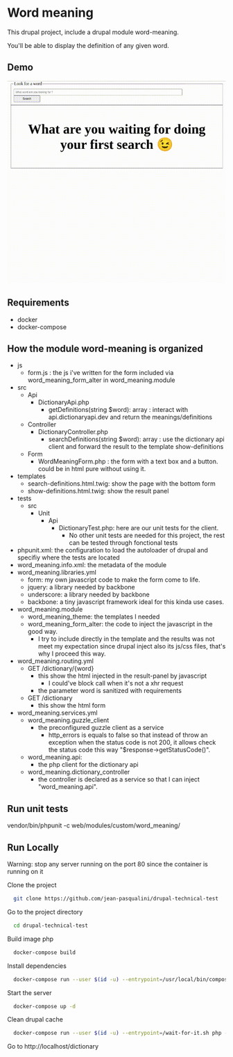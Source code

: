 
# Word meaning

This drupal project, include a drupal module word-meaning.

You'll be able to display the definition of any given word.

## Demo

![demo](./demo.gif)

## Requirements

- docker
- docker-compose

## How the module word-meaning is organized

- js
  - form.js : the js i've written for the form included via word_meaning_form_alter in word_meaning.module
- src
  - Api
    - DictionaryApi.php
      - getDefinitions(string $word): array : interact with api.dictionaryapi.dev and return the meanings/definitions
  - Controller
    - DictionaryController.php
      - searchDefinitions(string $word): array : use the dictionary api client and forward the result to the template show-definitions
  - Form
    - WordMeaningForm.php : the form with a text box and a button. could be in html pure without using it.
- templates
  - search-definitions.html.twig: show the page with the bottom form
  - show-definitions.html.twig: show the result panel
- tests
  - src
    - Unit
      - Api
        - DictionaryTest.php: here are our unit tests for the client.
          - No other unit tests are needed for this project, the rest can be tested through fonctional tests
- phpunit.xml: the configuration to load the autoloader of drupal and specifiy where the tests are located
- word_meaning.info.xml: the metadata of the module
- word_meaning.libraries.yml
  - form: my own javascript code to make the form come to life.
  - jquery: a library needed by backbone
  - underscore: a library needed by backbone
  - backbone: a tiny javascript framework ideal for this kinda use cases.
- word_meaning.module
  - word_meaning_theme: the templates I needed
  - word_meaning_form_alter: the code to inject the javascript in the good way.
    - I try to include directly in the template and the results was not meet my expectation since drupal inject also its js/css files, that's why I proceed this way.
- word_meaning.routing.yml
  - GET /dictionary/{word}
    - this show the html injected in the result-panel by javascript
      - I could've block call when it's not a xhr request
    - the parameter word is sanitized with requirements
  - GET /dictionary
    - this show the html form
- word_meaning.services.yml
  - word_meaning.guzzle_client
    - the preconfigured guzzle client as a service
      - http_errors is equals to false so that instead of throw an exception when the status code is not 200, it allows check the status code this way "$response->getStatusCode()".
  - word_meaning.api:
    - the php client for the dictionary api
  - word_meaning.dictionary_controller
    - the controller is declared as a service so that I can inject "word_meaning.api".

## Run unit tests

vendor/bin/phpunit -c web/modules/custom/word_meaning/

## Run Locally

Warning: stop any server running on the port 80 since the container is running on it

Clone the project

```bash
  git clone https://github.com/jean-pasqualini/drupal-technical-test
```

Go to the project directory

```bash
  cd drupal-technical-test
```

Build image php

```bash
  docker-compose build
```

Install dependencies

```bash
  docker-compose run --user $(id -u) --entrypoint=/usr/local/bin/composer php install
```

Start the server

```bash
  docker-compose up -d
```

Clean drupal cache

```bash
  docker-compose run --user $(id -u) --entrypoint=/wait-for-it.sh php -h db -p 3306 -- /var/www/html/vendor/bin/drush cache:rebuild
```

Go to http://localhost/dictionary

